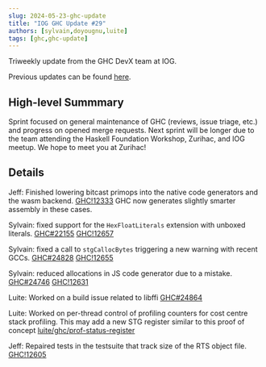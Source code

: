 ```yaml
---
slug: 2024-05-23-ghc-update
title: "IOG GHC Update #29"
authors: [sylvain,doyougnu,luite]
tags: [ghc,ghc-update]
---
```


Triweekly update from the GHC DevX team at IOG.

<!-- truncate -->

Previous updates can be found [here](https://engineering.iog.io/tags/ghc-update).

## High-level Summmary

Sprint focused on general maintenance of GHC (reviews, issue triage, etc.) and progress on opened merge requests.
Next sprint will be longer due to the team attending the Haskell Foundation Workshop, Zurihac, and IOG meetup. We hope to meet you at Zurihac!

## Details

Jeff: Finished lowering bitcast primops into the native code generators and the wasm backend. [GHC!12333](https://gitlab.haskell.org/ghc/ghc/-/merge_requests/12233) GHC now generates slightly smarter assembly in these cases.

Sylvain: fixed support for the `HexFloatLiterals` extension with unboxed literals. [GHC#22155](https://gitlab.haskell.org/ghc/ghc/-/issues/22155) [GHC!12657](https://gitlab.haskell.org/ghc/ghc/-/merge_requests/12657)

Sylvain: fixed a call to `stgCallocBytes` triggering a new warning with recent GCCs. [GHC#24828](https://gitlab.haskell.org/ghc/ghc/-/issues/24828) [GHC!12655](https://gitlab.haskell.org/ghc/ghc/-/merge_requests/12655)

Sylvain: reduced allocations in JS code generator due to a mistake. [GHC#24746](https://gitlab.haskell.org/ghc/ghc/-/issues/24746) [GHC!12631](https://gitlab.haskell.org/ghc/ghc/-/merge_requests/12631)

Luite: Worked on a build issue related to libffi [GHC#24864](https://gitlab.haskell.org/ghc/ghc/-/issues/24864)

Luite: Worked on per-thread control of profiling counters for cost centre stack profiling. This may add a new STG register similar to this proof of concept [luite/ghc/prof-status-register](https://gitlab.haskell.org/luite/ghc/-/tree/prof-status-register?ref_type=heads)

Jeff: Repaired tests in the testsuite that track size of the RTS object file. [GHC!12605](https://gitlab.haskell.org/ghc/ghc/-/merge_requests/12605)

